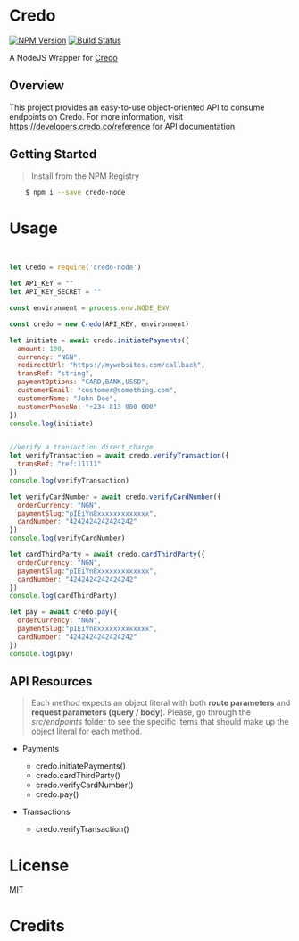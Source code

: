 # Credo

[![NPM Version][npm-image]][npm-url]
[![Build Status][travis-image]][travis-url]

A NodeJS Wrapper for [Credo](https://www.credo.com)

## Overview

This project provides an easy-to-use object-oriented API to consume endpoints on Credo. For more information, visit https://developers.credo.co/reference for API documentation

## Getting Started

>Install from the NPM Registry
```bash
	$ npm i --save credo-node
```

# Usage

```js


let Credo = require('credo-node')

let API_KEY = ""
let API_KEY_SECRET = ""

const environment = process.env.NODE_ENV

const credo = new Credo(API_KEY, environment)

let initiate = await credo.initiatePayments({
  amount: 100,
  currency: "NGN",
  redirectUrl: "https://mywebsites.com/callback",
  transRef: "string",
  paymentOptions: "CARD,BANK,USSD",
  customerEmail: "customer@something.com",
  customerName: "John Doe",
  customerPhoneNo: "+234 813 000 000"
})
console.log(initiate)


//Verify a transaction direct_charge
let verifyTransaction = await credo.verifyTransaction({
  transRef: "ref:11111"
})
console.log(verifyTransaction)

let verifyCardNumber = await credo.verifyCardNumber({
  orderCurrency: "NGN", 
  paymentSlug:"pIEiYn8xxxxxxxxxxxxx", 
  cardNumber: "4242424242424242"
})
console.log(verifyCardNumber)

let cardThirdParty = await credo.cardThirdParty({
  orderCurrency: "NGN", 
  paymentSlug:"pIEiYn8xxxxxxxxxxxxx", 
  cardNumber: "4242424242424242"
})
console.log(cardThirdParty)

let pay = await credo.pay({
  orderCurrency: "NGN", 
  paymentSlug:"pIEiYn8xxxxxxxxxxxxx", 
  cardNumber: "4242424242424242"
})
console.log(pay)


```

## API Resources

>Each method expects an object literal with both **route parameters** and **request parameters (query / body)**. Please, go through the _src/endpoints_ folder to see the specific items that should make up the object literal for each method.

- Payments
  - credo.initiatePayments()
  - credo.cardThirdParty()
  - credo.verifyCardNumber()
  - credo.pay()

- Transactions
  - credo.verifyTransaction()


# License

MIT

# Credits


[npm-image]: https://img.shields.io/npm/v/paystack-node.svg?style=flat-square
[npm-url]: https://www.npmjs.com/package/credo-node

[travis-image]: https://img.shields.io/travis/stitchng/paystack/master.svg?style=flat-square
[travis-url]: https://travis-ci.org/github/Moses-Bassey/Credo-node
